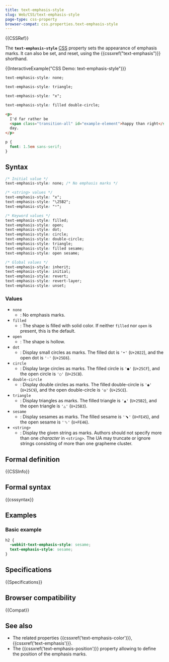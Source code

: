 ```yaml
---
title: text-emphasis-style
slug: Web/CSS/text-emphasis-style
page-type: css-property
browser-compat: css.properties.text-emphasis-style
---
```


{{CSSRef}}

The **`text-emphasis-style`** [CSS](/en-US/docs/Web/CSS) property sets the appearance of emphasis marks. It can also be set, and reset, using the {{cssxref("text-emphasis")}} shorthand.

{{InteractiveExample("CSS Demo: text-emphasis-style")}}

```css interactive-example-choice
text-emphasis-style: none;
```

```css interactive-example-choice
text-emphasis-style: triangle;
```

```css interactive-example-choice
text-emphasis-style: "x";
```

```css interactive-example-choice
text-emphasis-style: filled double-circle;
```

```html interactive-example
<p>
  I'd far rather be
  <span class="transition-all" id="example-element">happy than right</span> any
  day.
</p>
```

```css interactive-example
p {
  font: 1.5em sans-serif;
}
```

## Syntax

```css
/* Initial value */
text-emphasis-style: none; /* No emphasis marks */

/* <string> values */
text-emphasis-style: "x";
text-emphasis-style: "\25B2";
text-emphasis-style: "*";

/* Keyword values */
text-emphasis-style: filled;
text-emphasis-style: open;
text-emphasis-style: dot;
text-emphasis-style: circle;
text-emphasis-style: double-circle;
text-emphasis-style: triangle;
text-emphasis-style: filled sesame;
text-emphasis-style: open sesame;

/* Global values */
text-emphasis-style: inherit;
text-emphasis-style: initial;
text-emphasis-style: revert;
text-emphasis-style: revert-layer;
text-emphasis-style: unset;
```

### Values

- `none`
  - : No emphasis marks.
- `filled`
  - : The shape is filled with solid color. If neither `filled` nor `open` is present, this is the default.
- `open`
  - : The shape is hollow.
- `dot`
  - : Display small circles as marks. The filled dot is `'•'` (`U+2022`), and the open dot is `'◦'` (`U+25E6`).
- `circle`
  - : Display large circles as marks. The filled circle is `'●'` (`U+25CF`), and the open circle is `'○'` (`U+25CB`).
- `double-circle`
  - : Display double circles as marks. The filled double-circle is `'◉'` (`U+25C9`), and the open double-circle is `'◎'` (`U+25CE`).
- `triangle`
  - : Display triangles as marks. The filled triangle is `'▲'` (`U+25B2`), and the open triangle is `'△'` (`U+25B3`).
- `sesame`
  - : Display sesames as marks. The filled sesame is `'﹅'` (`U+FE45`), and the open sesame is `'﹆'` (`U+FE46`).
- `<string>`
  - : Display the given string as marks. Authors should not specify more than one _character_ in `<string>`. The UA may truncate or ignore strings consisting of more than one grapheme cluster.

## Formal definition

{{CSSInfo}}

## Formal syntax

{{csssyntax}}

## Examples

### Basic example

```css
h2 {
  -webkit-text-emphasis-style: sesame;
  text-emphasis-style: sesame;
}
```

## Specifications

{{Specifications}}

## Browser compatibility

{{Compat}}

## See also

- The related properties {{cssxref('text-emphasis-color')}}, {{cssxref('text-emphasis')}}.
- The {{cssxref('text-emphasis-position')}} property allowing to define the position of the emphasis marks.

